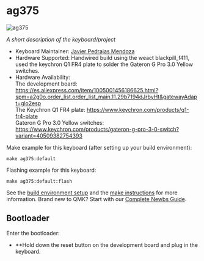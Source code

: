 # ag375

![ag375](https://i.imgur.com/RUco7LH.jpeg)

*A short description of the keyboard/project*

* Keyboard Maintainer: [Javier Pedrajas Mendoza](https://github.com/Ag3NtK)
* Hardware Supported: Handwired build using the weact blackpill_f411, used the keychron Q1 FR4 plate to solder the Gateron G Pro 3.0 Yellow switches.
* Hardware Availability: \
            The development board: https://es.aliexpress.com/item/1005001456186625.html?spm=a2g0o.order_list.order_list_main.11.29b7194dJrbyHt&gatewayAdapt=glo2esp \
            The Keychron Q1 FR4 plate: https://www.keychron.com/products/q1-fr4-plate \
            Gateron G Pro 3.0 Yellow switches: https://www.keychron.com/products/gateron-g-pro-3-0-switch?variant=40509382754393 
            
Make example for this keyboard (after setting up your build environment):

    make ag375:default

Flashing example for this keyboard:

    make ag375:default:flash

See the [build environment setup](https://docs.qmk.fm/#/getting_started_build_tools) and the [make instructions](https://docs.qmk.fm/#/getting_started_make_guide) for more information. Brand new to QMK? Start with our [Complete Newbs Guide](https://docs.qmk.fm/#/newbs).

## Bootloader

Enter the bootloader:

* **Hold down the reset button on the development board and plug in the keyboard.

